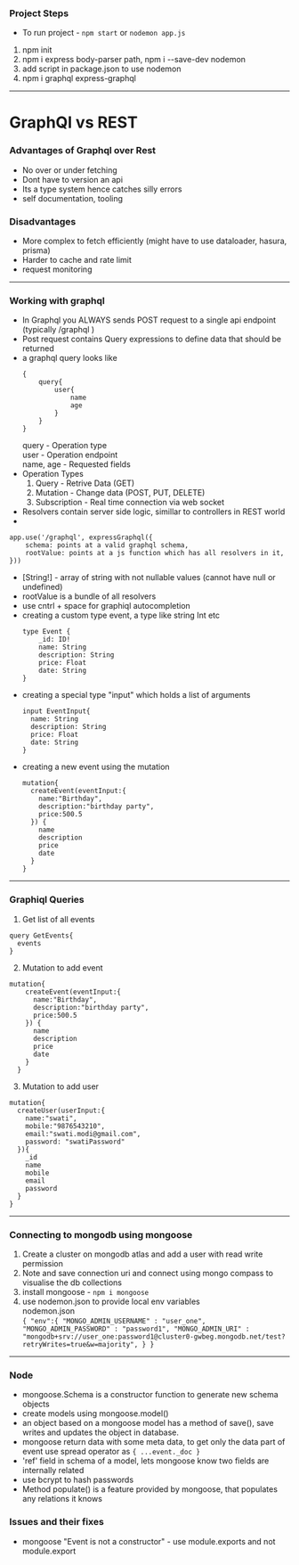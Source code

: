 ### Project Steps 

* To run project - `npm start`  or  `nodemon app.js`
1. npm init
1. npm i express body-parser path, npm i --save-dev nodemon
1. add script in package.json to use nodemon
1. npm i graphql express-graphql

---
# GraphQl vs REST

### Advantages of Graphql over Rest
* No over or under fetching
* Dont have to version an api
* Its a type system hence catches silly errors
* self documentation, tooling

### Disadvantages
* More complex to fetch efficiently (might have to use dataloader, hasura, prisma)
* Harder to cache and rate limit
* request monitoring

---
### Working with graphql
* In Graphql you  ALWAYS sends POST request to a single api endpoint (typically /graphql )
* Post request contains Query expressions to define data that should be returned
* a graphql query looks like
	``` 
	{
		query{
			user{
				name
				age
			}
		}
	}
	```
	query - Operation type  
	user - Operation endpoint  
	name, age - Requested fields
* Operation Types
	1. Query - Retrive Data (GET)
	2. Mutation - Change data (POST, PUT, DELETE)
	3. Subscription - Real time connection via web socket
* Resolvers contain server side logic, simillar to controllers in REST world
* 
```
app.use('/graphql', expressGraphql({
    schema: points at a valid graphql schema,
    rootValue: points at a js function which has all resolvers in it,
}))
```
* [String!] - array of string with not nullable values (cannot have null or undefined)
* rootValue is a bundle of all resolvers
* use cntrl + space for graphiql autocompletion
* creating a custom type event, a type like string Int etc   
	```
  type Event {
		_id: ID!
		name: String
		description: String
		price: Float
		date: String
	}
  ```
* creating a special type "input" which holds a list of arguments   
  ```
  input EventInput{
    name: String
    description: String
    price: Float
    date: String
  }
  ```
* creating a new event using the mutation
  ```
  mutation{
    createEvent(eventInput:{
      name:"Birthday",
      description:"birthday party",
      price:500.5
    }) {
      name
      description
      price
      date
    }
  }
  ```


---
### Graphiql Queries

1. Get list of all events
```
query GetEvents{
  events
}
```
2. Mutation to add event
```
mutation{
    createEvent(eventInput:{
      name:"Birthday",
      description:"birthday party",
      price:500.5
    }) {
      name
      description
      price
      date
    }
  }
```
3. Mutation to add user
```
mutation{
  createUser(userInput:{
    name:"swati",
    mobile:"9876543210",
    email:"swati.modi@gmail.com",
    password: "swatiPassword"
  }){
    _id
    name
    mobile
    email
    password
  }
}
```

---
### Connecting to mongodb using mongoose
1. Create a cluster on mongodb atlas and add a user with read write permission
2. Note and save connection uri and connect using mongo compass to visualise the db collections
3. install mongoose - `npm i mongoose`
4. use nodemon.json to provide local env variables   
nodemon.json   
`
{
  "env":{
    "MONGO_ADMIN_USERNAME" : "user_one",
    "MONGO_ADMIN_PASSWORD" : "password1",
    "MONGO_ADMIN_URI" : "mongodb+srv://user_one:password1@cluster0-gwbeg.mongodb.net/test?retryWrites=true&w=majority",
  }
}
`

---
### Node
* mongoose.Schema is a constructor function to generate new schema objects
* create models using mongoose.model()
* an object based on a mongoose model has a method of save(), save writes and updates the object in database.
* mongoose return data with some meta data, to get only the data part of event use spread operator as `{ ...event._doc }`
* 'ref' field in schema of a model, lets mongoose know two fields are internally related 
* use bcrypt to hash passwords
* Method populate() is a feature provided by mongoose, that populates any relations it knows

### Issues and their fixes
* mongoose "Event is not a constructor" - 
    use module.exports and not module.export

